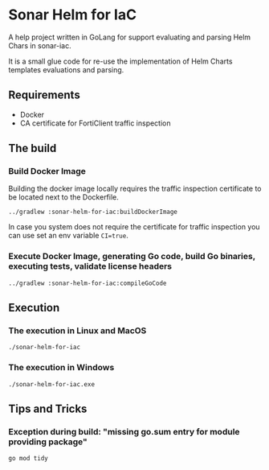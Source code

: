 Sonar Helm for IaC
==========

A help project written in GoLang for support evaluating and parsing Helm Chars in sonar-iac.

It is a small glue code for re-use the implementation of Helm Charts templates evaluations and parsing.

## Requirements
* Docker
* CA certificate for FortiClient traffic inspection

## The build

### Build Docker Image

Building the docker image locally requires the traffic inspection certificate to be located next to the Dockerfile.

```shell
../gradlew :sonar-helm-for-iac:buildDockerImage
```

In case you system does not require the certificate for traffic inspection you can use set an env variable `CI=true`.

### Execute Docker Image, generating Go code, build Go binaries, executing tests, validate license headers

```shell
../gradlew :sonar-helm-for-iac:compileGoCode
```

## Execution

### The execution in Linux and MacOS 
```shell
./sonar-helm-for-iac
```

### The execution in Windows
```shell
./sonar-helm-for-iac.exe
```

## Tips and Tricks

### Exception during build: "missing go.sum entry for module providing package"

```shell
go mod tidy
```